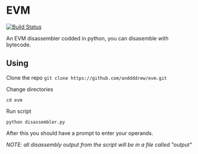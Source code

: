# EVM

[![Build Status](https://travis-ci.org/anddddrew/evm.svg?branch-master)](https://travis-ci.org/anddddrew/evm)

An EVM disassembler codded in python, you can disasemble with bytecode.

## Using

Clone the repo
`git clone https://github.com/anddddrew/evm.git`

Change directories

```
cd evm
```

Run script

```
python disassembler.py
```

After this you should have a prompt to enter your operands.

_NOTE: all disassembly output from the script will be in a file called "output"_
